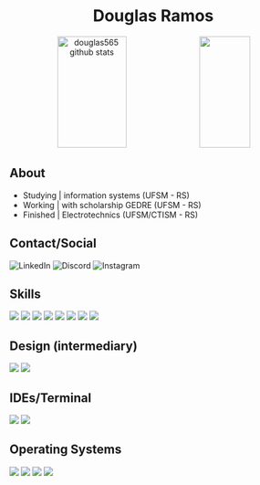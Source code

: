 <h1 align="center">Douglas Ramos</h1>

<div align="center">  
    <img width="49%" height="195px" src="https://github-readme-stats.vercel.app/api?username=douglas565&show_icons=true&count_private=true&hide_border=true&title_color=e9c044&icon_color=e9c0444&text_color=e9c044&bg_color=0d1117" alt="douglas565 github stats" /> 
    <img width="42%" height="195px" src="https://github-readme-stats.vercel.app/api/top-langs/?username=douglas565&layout=compact&hide_border=true&title_color=e9c044&text_color=e9c044&bg_color=0d1117" />
</div>

## About
- Studying | information systems (UFSM - RS)
- Working  | with scholarship GEDRE (UFSM - RS)
- Finished | Electrotechnics (UFSM/CTISM - RS)


## Contact/Social
</a>
        <a href="https://www.linkedin.com/in/douglas-ramos-charqueiro-075a87293?utm_source=share&utm_campaign=share_via&utm_content=profile&utm_medium=android_app"></a>
                <img alt="LinkedIn" src="https://img.shields.io/static/v1?style=flat&logo=linkedin&logoColor=white&color=%230A66C1&label=&message=Douglas%20Ramos"/>
        </a> </a> <a href="https://discordapp.com/users/426757262158200853/"></a>
                <img alt="Discord" src="https://img.shields.io/static/v1?style=flat&logo=discord&logoColor=white&color=%237289DA&label=&message=Grots"/>
        </a> </a> <a href="https://instagram.com/douglas_ramos565?igshid=MzMyNGUyNmU2YQ=="></a>
                <img alt="Instagram" src="https://img.shields.io/static/v1?style=flat&logo=instagram&logoColor=white&color=%23E4405F&label=&message=douglas_ramos565"/></a>

## Skills

<img src="https://img.shields.io/badge/C-00599C?style=for-the-badge&logo=c&logoColor=white"> <img src="https://img.shields.io/badge/C++-00599C?style=for-the-badge&logo=c%2B%2B&logoColor=white"> <img src="https://img.shields.io/badge/HTML5-E34F26?style=for-the-badge&logo=html5&logoColor=white"> <img src="https://img.shields.io/badge/CSS3-1572B6?style=for-the-badge&logo=css3&logoColor=white"> <img src="https://img.shields.io/badge/Python-3776AB?style=for-the-badge&logo=python&logoColor=white"> <img src="https://img.shields.io/badge/JavaScript-F7DF1E?style=for-the-badge&logo=javascript&logoColor=black"> 
<img src="https://img.shields.io/badge/C%23-239120?style=for-the-badge&logo=C-sharp&logoColor=white"> <img src="https://img.shields.io/badge/SQL-4479A1?style=for-the-badge&logo=sql&logoColor=white">


## Design (intermediary)

<img src="https://img.shields.io/badge/Figma-F24E1E?style=for-the-badge&logo=figma&logoColor=white"> <img src="https://img.shields.io/badge/Canva-%2300C4CC.svg?&style=for-the-badge&logo=Canva&logoColor=white">

## IDEs/Terminal

<img src="https://img.shields.io/badge/Visual_Studio_Code-0078D4?style=for-the-badge&logo=visual%20studio%20code&logoColor=white"> <img src="https://img.shields.io/badge/GIT-E44C30?style=for-the-badge&logo=git&logoColor=white">


## Operating Systems

<img src="https://img.shields.io/badge/Windows-0078D6?style=for-the-badge&logo=windows&logoColor=white"> <img src="https://img.shields.io/badge/Linux-FCC624?style=for-the-badge&logo=linux&logoColor=black"> <img src="https://img.shields.io/badge/Android-3DDC84?style=for-the-badge&logo=android&logoColor=white"> <img src="https://img.shields.io/badge/IOS-000000?style=for-the-badge&logo=ios&logoColor=white">
